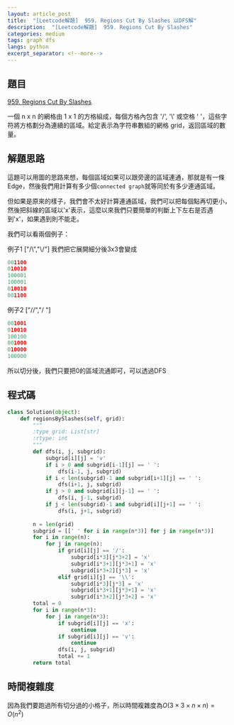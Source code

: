 ```yaml
---
layout: article_post
title:  "[Leetcode解題]  959. Regions Cut By Slashes 以DFS解"
description:  "[Leetcode解題]  959. Regions Cut By Slashes"
categories: medium
tags: graph dfs
langs: python
excerpt_separator: <!--more-->
---
```


## 題目

[959. Regions Cut By Slashes](https://leetcode.com/problems/regions-cut-by-slashes/)

一個 n x n 的網格由 1 x 1 的方格組成，每個方格內包含 '/', '\\' 或空格 ' '，這些字符將方格劃分為連續的區域。給定表示為字符串數組的網格 grid，返回區域的數量。
<!--more-->

## 解題思路

這題可以用圖的思路來想，每個區域如果可以跟旁邊的區域連通，那就是有一條Edge，然後我們用計算有多少個`connected graph`就等同於有多少連通區域。

但如果是原來的樣子，我們會不太好計算連通區域，我們可以把每個點再切更小，然後把斜線的區域以'x'表示，這麼以來我們只要簡單的判斷上下左右是否遇到'x'，如果遇到則不能走。

我們可以看兩個例子：

例子1
["/\\","\\/"]
我們把它展開細分後3x3會變成
```python
001100
010010
100001
100001
010010
001100
```

例子2
["//","/ "]

```python
001001
010010
100100
001000
010000
100000
```

所以切分後，我們只要把0的區域流通即可，可以透過DFS

## 程式碼

```python
class Solution(object):
    def regionsBySlashes(self, grid):
        """
        :type grid: List[str]
        :rtype: int
        """
        def dfs(i, j, subgrid):
            subgrid[i][j] = 'v'
            if i > 0 and subgrid[i-1][j] == ' ':
                dfs(i-1, j, subgrid)
            if i < len(subgrid)-1 and subgrid[i+1][j] == ' ':
                dfs(i+1, j, subgrid)
            if j > 0 and subgrid[i][j-1] == ' ':
                dfs(i, j-1, subgrid)
            if j < len(subgrid)-1 and subgrid[i][j+1] == ' ':
                dfs(i, j+1, subgrid)
            
        n = len(grid)
        subgrid = [[' ' for i in range(n*3)] for j in range(n*3)]
        for i in range(n):
            for j in range(n):
                if grid[i][j] == '/':
                    subgrid[i*3][j*3+2] = 'x'
                    subgrid[i*3+1][j*3+1] = 'x'
                    subgrid[i*3+2][j*3] = 'x'
                elif grid[i][j] == '\\':
                    subgrid[i*3][j*3] = 'x'
                    subgrid[i*3+1][j*3+1] = 'x'
                    subgrid[i*3+2][j*3+2] = 'x'
        total = 0
        for i in range(n*3):
            for j in range(n*3):
                if subgrid[i][j] == 'x':
                    continue
                if subgrid[i][j] == 'v':
                    continue
                dfs(i, j, subgrid)
                total += 1
        return total
```

## 時間複雜度

因為我們要跑過所有切分過的小格子，所以時間複雜度為$O(3 \times 3 \times n \times n)=O(n^2)$